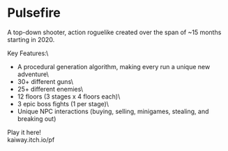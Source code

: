 # Pulsefire
A top-down shooter, action roguelike created over the span of ~15 months starting in 2020.

Key Features:\
- A procedural generation algorithm, making every run a unique new adventure\
- 30+ different guns\
- 25+ different enemies\
- 12 floors (3 stages x 4 floors each)\
- 3 epic boss fights (1 per stage)\
- Unique NPC interactions (buying, selling, minigames, stealing, and breaking out)

Play it here!\
kaiway.itch.io/pf

